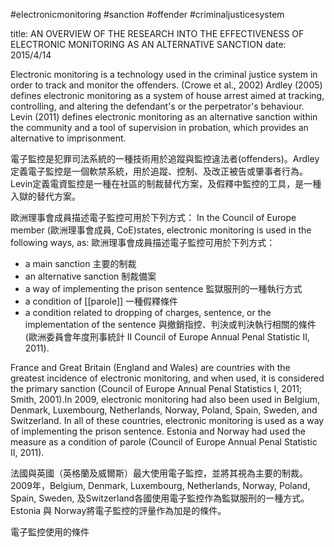 #electronicmonitoring #sanction #offender #criminaljusticesystem 

title: AN OVERVIEW OF THE RESEARCH INTO THE EFFECTIVENESS OF ELECTRONIC MONITORING AS AN ALTERNATIVE SANCTION
date: 2015/4/14

Electronic monitoring is a technology used in the criminal justice system in order to track and monitor the offenders. (Crowe et al., 2002)
Ardley (2005) defines electronic monitoring as a system of house arrest aimed at tracking, controlling, and altering the defendant's or the perpetrator's behaviour.
Levin (2011) defines electronic monitoring as an alternative sanction within the community and a tool of supervision in probation, which provides an alternative to imprisonment.

電子監控是犯罪司法系統的一種技術用於追蹤與監控違法者(offenders)。Ardley定義電子監控是一個軟禁系統，用於追蹤、控制、及改正被告或肇事者行為。Levin定義電資監控是一種在社區的制裁替代方案，及假釋中監控的工具，是一種入獄的替代方案。

歐洲理事會成員描述電子監控可用於下列方式：
In the Council of Europe member (歐洲理事會成員, CoE)states, electronic monitoring is used in the following ways, as: 
歐洲理事會成員描述電子監控可用於下列方式：
- a main sanction  主要的制裁
- an alternative sanction 制裁備案 
- a way of implementing the prison sentence  監獄服刑的一種執行方式
- a condition of [[parole]] 一種假釋條件
- a condition related to dropping of charges, sentence, or the implementation of the sentence 與撤銷指控、判決或判決執行相關的條件(歐洲委員會年度刑事統計 II Council of Europe Annual Penal Statistic II, 2011).

France and Great Britain (England and Wales) are countries with the greatest incidence of electronic monitoring, and when used, it is considered the primary sanction (Council of Europe Annual Penal Statistics I, 2011; Smith, 2001).In 2009, electronic monitoring had also been used in Belgium, Denmark, Luxembourg, Netherlands, Norway, Poland, Spain, Sweden, and Switzerland. In all of these countries, electronic monitoring is used as a way of implementing the prison sentence. Estonia and Norway had used the measure as a condition of parole (Council of Europe Annual Penal Statistic II, 2011).

法國與英國（英格蘭及威爾斯）最大使用電子監控，並將其視為主要的制裁。2009年，Belgium, Denmark, Luxembourg, Netherlands, Norway, Poland, Spain, Sweden, 及Switzerland各國使用電子監控作為監獄服刑的一種方式。Estonia 與 Norway將電子監控的評量作為加是的條件。

電子監控使用的條件



